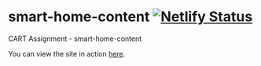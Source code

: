 # smart-home-content [![Netlify Status](https://api.netlify.com/api/v1/badges/d8672f0f-e88a-4fe8-8f43-040e340a255b/deploy-status)](https://app.netlify.com/sites/smorthome/deploys)
CART Assignment - smart-home-content

You can view the site in action [here](https://smorthome.netlify.app).
